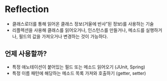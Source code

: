 # Reflection
- 클래스로더를 통해 읽어온 클래스 정보(거울에 반사”된 정보)를 사용하는 기술
- 리플렉션을 사용해 클래스를 읽어오거나, 인스턴스를 만들거나, 메소드를 실행하거나,
  필드의 값을 가져오거나 변경하는 것이 가능하다.
## 언제 사용할까?
- 특정 애노테이션이 붙어있는 필드 또는 메소드 읽어오기 (JUnit, Spring)
- 특정 이름 패턴에 해당하는 메소드 목록 가져와 호출하기 (getter, setter)